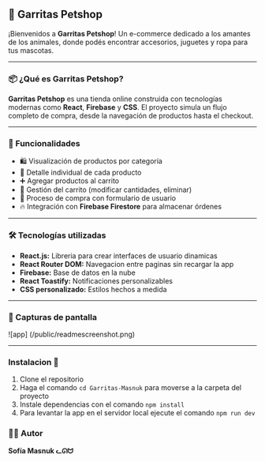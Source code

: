 ## 🐾 Garritas Petshop

¡Bienvenidos a **Garritas Petshop**! Un e-commerce dedicado a los amantes de los animales, donde podés encontrar accesorios, juguetes y ropa para tus mascotas.

---

### 📦 ¿Qué es Garritas Petshop?

**Garritas Petshop** es una tienda online construida con tecnologías modernas como **React**, **Firebase** y **CSS**. El proyecto simula un flujo completo de compra, desde la navegación de productos hasta el checkout.

---

### 🚀 Funcionalidades

- 🛍️ Visualización de productos por categoría
- 🔎 Detalle individual de cada producto
- ➕ Agregar productos al carrito
- 🛒 Gestión del carrito (modificar cantidades, eliminar)
- 🧾 Proceso de compra con formulario de usuario
- 🔥 Integración con **Firebase Firestore** para almacenar órdenes

---

### 🛠️ Tecnologías utilizadas

- **React.js:** Libreria para crear interfaces de usuario dinamicas
- **React Router DOM:** Navegacion entre paginas sin recargar la app
- **Firebase:** Base de datos en la nube
- **React Toastify:** Notificaciones personalizables
- **CSS personalizado:** Estilos hechos a medida

---

### 📸 Capturas de pantalla

![app] (/public/readmescreenshot.png)

---

### Instalacion 🐶

1. Clone el repositorio
2. Haga el comando `cd Garritas-Masnuk` para moverse a la carpeta del proyecto
3. Instale dependencias con el comando `npm install`
4. Para levantar la app en el servidor local ejecute el comando `npm run dev`

### 🙋‍♀️ Autor 

**Sofía Masnuk ᓚᘏᗢ**

